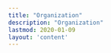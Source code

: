 ```yaml
---
title: "Organization"
description: "Organization"
lastmod: 2020-01-09
layout: 'content'
---
```

